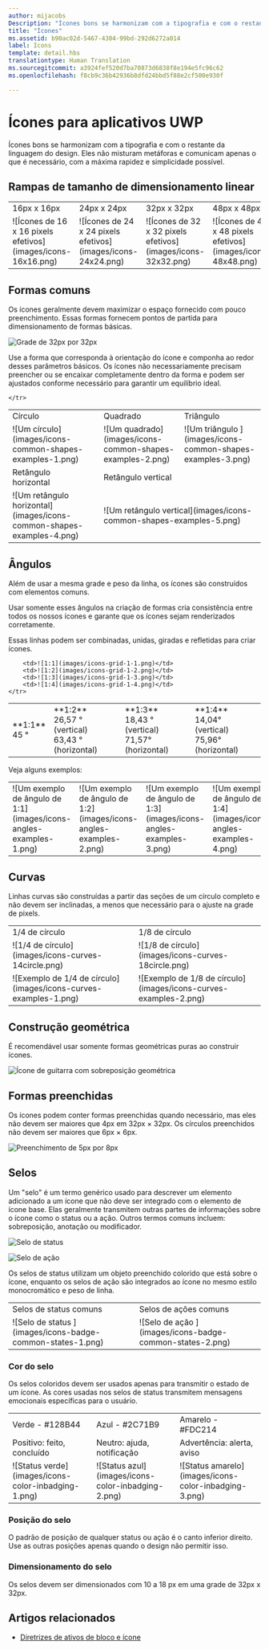 ```yaml
---
author: mijacobs
Description: "Ícones bons se harmonizam com a tipografia e com o restante da linguagem do design. Eles não misturam metáforas e comunicam apenas o que é necessário, com a máxima rapidez e simplicidade possível."
title: "Ícones"
ms.assetid: b90ac02d-5467-4304-99bd-292d6272a014
label: Icons
template: detail.hbs
translationtype: Human Translation
ms.sourcegitcommit: a3924fef520d7ba70873d6838f8e194e5fc96c62
ms.openlocfilehash: f8cb9c36b42936b8dfd24bbd5f88e2cf500e930f

---
```


# <a name="icons-for-uwp-apps"></a>Ícones para aplicativos UWP

<link rel="stylesheet" href="https://az835927.vo.msecnd.net/sites/uwp/Resources/css/custom.css">

Ícones bons se harmonizam com a tipografia e com o restante da linguagem do design. Eles não misturam metáforas e comunicam apenas o que é necessário, com a máxima rapidez e simplicidade possível. 

## <a name="linear-scaling-size-ramps"></a>Rampas de tamanho de dimensionamento linear 

<table>
    <tr> 
        <td>16px x 16px</td>
        <td>24px x 24px</td>
        <td>32px x 32px</td>
        <td>48px x 48px</td>
    </tr>
    <tr> 
        <td>![Ícones de 16 x 16 pixels efetivos](images/icons-16x16.png)</td>
        <td>![Ícones de 24 x 24 pixels efetivos](images/icons-24x24.png)</td>
        <td>![Ícones de 32 x 32 pixels efetivos](images/icons-32x32.png)</td>
        <td>![Ícones de 48 x 48 pixels efetivos](images/icons-48x48.png)</td>
    </tr>
</table>

## <a name="common-shapes"></a>Formas comuns

Os ícones geralmente devem maximizar o espaço fornecido com pouco preenchimento. Essas formas fornecem pontos de partida para dimensionamento de formas básicas. 

![Grade de 32px por 32px](images/icons-common-shapes.png)

Use a forma que corresponda à orientação do ícone e componha ao redor desses parâmetros básicos. Os ícones não necessariamente precisam preencher ou se encaixar completamente dentro da forma e podem ser ajustados conforme necessário para garantir um equilíbrio ideal. 

<table class="uwpd-noborder">
    <tr>
        <td>Círculo<td>
        <td>Quadrado</td>
        <td>Triângulo</td>
    </tr>
    <tr>
        <td>![Um círculo](images/icons-common-shapes-examples-1.png)<td>
        <td>![Um quadrado](images/icons-common-shapes-examples-2.png)</td>
        <td>![Um triângulo ](images/icons-common-shapes-examples-3.png)</td>
    </tr>
        <tr>
        <td>Retângulo horizontal<td>
        <td colspan="2">Retângulo vertical</td>        
        </tr>
    <tr>
        <td>![Um retângulo horizontal](images/icons-common-shapes-examples-4.png)<td>
        <td colspan="2">![Um retângulo vertical](images/icons-common-shapes-examples-5.png)</td>
         
    </tr>

</table>

## <a name="angles"></a>Ângulos

Além de usar a mesma grade e peso da linha, os ícones são construídos com elementos comuns. 

Usar somente esses ângulos na criação de formas cria consistência entre todos os nossos ícones e garante que os ícones sejam renderizados corretamente. 

Essas linhas podem ser combinadas, unidas, giradas e refletidas para criar ícones. 

<table>
    <tr>
        <td>**1:1**<br/>45 °</td>
        <td>**1:2**<br />26,57 ° (vertical)<br/>63,43 ° (horizontal)</td>
        <td>**1:3**<br/>18,43 ° (vertical)<br/>71,57° (horizontal)</td>
        <td>**1:4**<br/>14,04° (vertical)<br/>75,96° (horizontal)</td>
    </tr>
    <tr>
        
        <td>![1:1](images/icons-grid-1-1.png)</td>
        <td>![1:2](images/icons-grid-1-2.png)</td>
        <td>![1:3](images/icons-grid-1-3.png)</td>
        <td>![1:4](images/icons-grid-1-4.png)</td>
    </tr>  
</table>

<p>Veja alguns exemplos:</p>

<table>
    <tr>
        <td>![Um exemplo de ângulo de 1:1](images/icons-angles-examples-1.png)</td>
        <td>![Um exemplo de ângulo de 1:2](images/icons-angles-examples-2.png)</td>
        <td>![Um exemplo de ângulo de 1:3](images/icons-angles-examples-3.png)</td>
        <td>![Um exemplo de ângulo de 1:4](images/icons-angles-examples-4.png)</td>
    </tr>
</table>

## <a name="curves"></a>Curvas

Linhas curvas são construídas a partir das seções de um círculo completo e não devem ser inclinadas, a menos que necessário para o ajuste na grade de pixels. 

<table>
    <tr>
        <td>1/4 de círculo</td>
        <td>1/8 de círculo</td>
    </tr>
    <tr>
        <td>![1/4 de círculo](images/icons-curves-14circle.png)</td>
        <td>![1/8 de círculo](images/icons-curves-18circle.png)</td>
    </tr>
    <tr>
        <td>![Exemplo de 1/4 de círculo](images/icons-curves-examples-1.png)</td>
        <td>![Exemplo de 1/8 de círculo](images/icons-curves-examples-2.png)</td>
    </tr>    
</table>

## <a name="geometric-construction"></a>Construção geométrica

É recomendável usar somente formas geométricas puras ao construir ícones.

![Ícone de guitarra com sobreposição geométrica ](images/icons-geometric-construction.png)

## <a name="filled-shapes"></a>Formas preenchidas 

Os ícones podem conter formas preenchidas quando necessário, mas eles não devem ser maiores que 4px em 32px × 32px. Os círculos preenchidos não devem ser maiores que 6px × 6px. 

![Preenchimento de 5px por 8px ](images/icons-filled-shapes.png)

## <a name="badges"></a>Selos

Um "selo" é um termo genérico usado para descrever um elemento adicionado a um ícone que não deve ser integrado com o elemento de ícone base. Elas geralmente transmitem outras partes de informações sobre o ícone como o status ou a ação. Outros termos comuns incluem: sobreposição, anotação ou modificador. 

![Selo de status ](images/icons-badge-status.png)

![Selo de ação ](images/icons-badge-action.png)

Os selos de status utilizam um objeto preenchido colorido que está sobre o ícone, enquanto os selos de ação são integrados ao ícone no mesmo estilo monocromático e peso de linha.

<table>
<tr>
    <td>Selos de status comuns</td>
    <td>Selos de ações comuns</td>
</tr>
<tr>
    <td>![Selo de status ](images/icons-badge-common-states-1.png)</td>
    <td>![Selo de ação ](images/icons-badge-common-states-2.png)</td>
</tr>
</table>
<p></p>

### <a name="badge-color"></a>Cor do selo 

Os selos coloridos devem ser usados apenas para transmitir o estado de um ícone. As cores usadas nos selos de status transmitem mensagens emocionais específicas para o usuário. 

<table>
<tr><td>Verde - #128B44</td><td>Azul - #2C71B9</td><td>Amarelo - #FDC214</td></tr>
<tr><td>Positivo: feito, concluído </td><td>Neutro: ajuda, notificação </td><td>Advertência: alerta, aviso </td></tr>
<tr><td>![Status verde](images/icons-color-inbadging-1.png)</td><td>![Status azul](images/icons-color-inbadging-2.png)</td>
<td>![Status amarelo](images/icons-color-inbadging-3.png)</td></tr>
</table>
<p></p>

### <a name="badge-position"></a>Posição do selo

O padrão de posição de qualquer status ou ação é o canto inferior direito. Use as outras posições apenas quando o design não permitir isso. 

### <a name="badge-sizing"></a>Dimensionamento do selo

Os selos devem ser dimensionados com 10 a 18 px em uma grade de 32px x 32px. 

## <a name="related-articles"></a>Artigos relacionados

* [Diretrizes de ativos de bloco e ícone](../controls-and-patterns/tiles-and-notifications-app-assets.md)



<!--HONumber=Dec16_HO2-->


